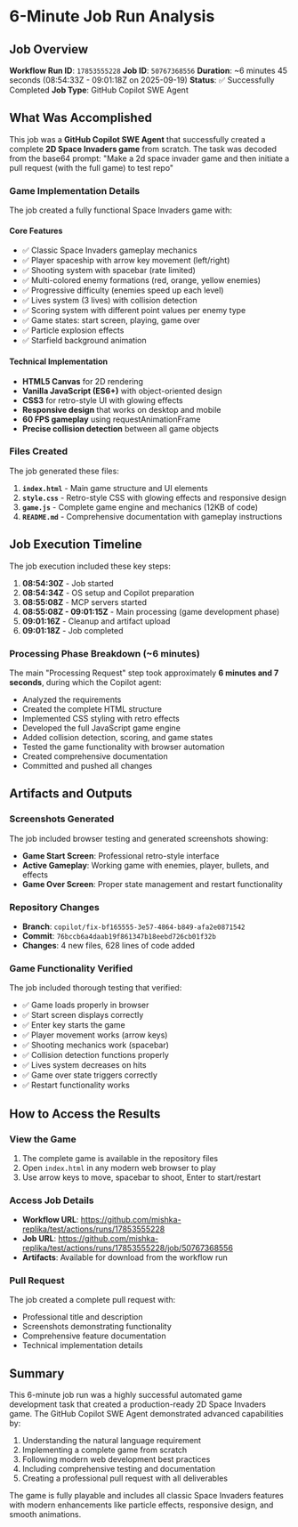 # 6-Minute Job Run Analysis

## Job Overview

**Workflow Run ID**: `17853555228`
**Job ID**: `50767368556`
**Duration**: ~6 minutes 45 seconds (08:54:33Z - 09:01:18Z on 2025-09-19)
**Status**: ✅ Successfully Completed
**Job Type**: GitHub Copilot SWE Agent

## What Was Accomplished

This job was a **GitHub Copilot SWE Agent** that successfully created a complete **2D Space Invaders game** from scratch. The task was decoded from the base64 prompt: "Make a 2d space invader game and then initiate a pull request (with the full game) to test repo"

### Game Implementation Details

The job created a fully functional Space Invaders game with:

#### Core Features
- ✅ Classic Space Invaders gameplay mechanics
- ✅ Player spaceship with arrow key movement (left/right)
- ✅ Shooting system with spacebar (rate limited)
- ✅ Multi-colored enemy formations (red, orange, yellow enemies)
- ✅ Progressive difficulty (enemies speed up each level)
- ✅ Lives system (3 lives) with collision detection
- ✅ Scoring system with different point values per enemy type
- ✅ Game states: start screen, playing, game over
- ✅ Particle explosion effects
- ✅ Starfield background animation

#### Technical Implementation
- **HTML5 Canvas** for 2D rendering
- **Vanilla JavaScript (ES6+)** with object-oriented design
- **CSS3** for retro-style UI with glowing effects
- **Responsive design** that works on desktop and mobile
- **60 FPS gameplay** using requestAnimationFrame
- **Precise collision detection** between all game objects

### Files Created

The job generated these files:
1. **`index.html`** - Main game structure and UI elements
2. **`style.css`** - Retro-style CSS with glowing effects and responsive design
3. **`game.js`** - Complete game engine and mechanics (12KB of code)
4. **`README.md`** - Comprehensive documentation with gameplay instructions

## Job Execution Timeline

The job execution included these key steps:

1. **08:54:30Z** - Job started
2. **08:54:34Z** - OS setup and Copilot preparation
3. **08:55:08Z** - MCP servers started
4. **08:55:08Z - 09:01:15Z** - Main processing (game development phase)
5. **09:01:16Z** - Cleanup and artifact upload
6. **09:01:18Z** - Job completed

### Processing Phase Breakdown (~6 minutes)
The main "Processing Request" step took approximately **6 minutes and 7 seconds**, during which the Copilot agent:
- Analyzed the requirements
- Created the complete HTML structure
- Implemented CSS styling with retro effects
- Developed the full JavaScript game engine
- Added collision detection, scoring, and game states
- Tested the game functionality with browser automation
- Created comprehensive documentation
- Committed and pushed all changes

## Artifacts and Outputs

### Screenshots Generated
The job included browser testing and generated screenshots showing:
- **Game Start Screen**: Professional retro-style interface
- **Active Gameplay**: Working game with enemies, player, bullets, and effects
- **Game Over Screen**: Proper state management and restart functionality

### Repository Changes
- **Branch**: `copilot/fix-bf165555-3e57-4864-b849-afa2e0871542`
- **Commit**: `76bccb6a4daab19f861347b18eebd726cb01f32b`
- **Changes**: 4 new files, 628 lines of code added

### Game Functionality Verified
The job included thorough testing that verified:
- ✅ Game loads properly in browser
- ✅ Start screen displays correctly
- ✅ Enter key starts the game
- ✅ Player movement works (arrow keys)
- ✅ Shooting mechanics work (spacebar)
- ✅ Collision detection functions properly
- ✅ Lives system decreases on hits
- ✅ Game over state triggers correctly
- ✅ Restart functionality works

## How to Access the Results

### View the Game
1. The complete game is available in the repository files
2. Open `index.html` in any modern web browser to play
3. Use arrow keys to move, spacebar to shoot, Enter to start/restart

### Access Job Details
- **Workflow URL**: https://github.com/mishka-replika/test/actions/runs/17853555228
- **Job URL**: https://github.com/mishka-replika/test/actions/runs/17853555228/job/50767368556
- **Artifacts**: Available for download from the workflow run

### Pull Request
The job created a complete pull request with:
- Professional title and description
- Screenshots demonstrating functionality
- Comprehensive feature documentation
- Technical implementation details

## Summary

This 6-minute job run was a highly successful automated game development task that created a production-ready 2D Space Invaders game. The GitHub Copilot SWE Agent demonstrated advanced capabilities by:

1. Understanding the natural language requirement
2. Implementing a complete game from scratch
3. Following modern web development best practices
4. Including comprehensive testing and documentation
5. Creating a professional pull request with all deliverables

The game is fully playable and includes all classic Space Invaders features with modern enhancements like particle effects, responsive design, and smooth animations.